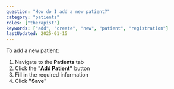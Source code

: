 ```yaml
---
question: "How do I add a new patient?"
category: "patients"
roles: ["therapist"]
keywords: ["add", "create", "new", "patient", "registration"]
lastUpdated: 2025-01-15
---
```


To add a new patient:

1. Navigate to the **Patients** tab
2. Click the **"Add Patient"** button
3. Fill in the required information
4. Click **"Save"**